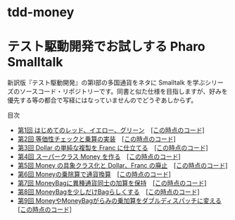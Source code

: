 # tdd-money

# テスト駆動開発でお試しする Pharo Smalltalk
新訳版『テスト駆動開発』の第Ⅰ部の多国通貨をネタに Smalltalk を学ぶシリーズのソースコード・リポジトリーです。同書と似た仕様を目指しますが、好みを優先する等の都合で写経にはなっていませんのでどうぞあしからず。

目次
- [第1回 はじめてのレッド、イエロー、グリーン](https://qiita.com/sumim/items/fa41066c57d211814ff9)　[[この時点のコード]](https://github.com/sumim/tdd-money/tree/lecture01/TDD-Money.package)
- [第2回 等価性チェックと乗算の実装](https://qiita.com/sumim/items/8dad7cd261a37aa075db)　[[この時点のコード]](https://github.com/sumim/tdd-money/tree/lecture02/TDD-Money.package)
- [第3回 Dollar の単純な複製を Franc に仕立てる](https://qiita.com/sumim/items/264d7cb7446850e13372)　[[この時点のコード]](https://github.com/sumim/tdd-money/tree/lecture03/TDD-Money.package)
- [第4回 スーパークラス Money を作る](https://qiita.com/sumim/items/74795eaad23fafbdb2fd)　[[この時点のコード]](https://github.com/sumim/tdd-money/tree/lecture04/TDD-Money.package)
- [第5回 Money の具象クラス化と Dollar、Franc の廃止](https://qiita.com/sumim/items/b8ddc1d432ca5e0aaab5)　[[この時点のコード]](https://github.com/sumim/tdd-money/tree/lecture05/TDD-Money.package)
- [第6回 Moneyの乗除算で通貨換算](https://qiita.com/sumim/items/07f543956904c3cfcf2d)　[[この時点のコード]](https://github.com/sumim/tdd-money/tree/lecture06/TDD-Money.package)
- [第7回 MoneyBagに異種通貨同士の加算を保持](https://qiita.com/sumim/items/16b84a2f875a5aa10555)　[[この時点のコード]](https://github.com/sumim/tdd-money/tree/lecture07/TDD-Money.package)
- [第8回 MoneyBagを少しだけBagらしくする](https://qiita.com/sumim/items/fb55c8a3ed8b8704cfa7)　[[この時点のコード]](https://github.com/sumim/tdd-money/tree/lecture08/TDD-Money.package)
- [第9回 MoneyやMoneyBagがらみの乗加算をダブルディスパッチに変える](https://qiita.com/sumim/items/ec12c201118b77303e96)　[[この時点のコード]](https://github.com/sumim/tdd-money/tree/lecture09/TDD-Money.package)
